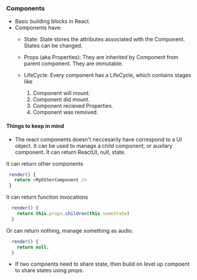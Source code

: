 ### Components

* Basic building blocks in React.
* Components have:
  * State: State stores the attributes associated with the Component. States can be changed.

  * Props (aka Properties): They are inherited by Component from parent component. They are immutable.

  * LifeCycle: Every component has a LifeCycle, which contains stages like
    1. Component will mount.
    2. Component did mount.
    3. Component recieved Properties.
    4. Component was removed.


#### Things to keep in mind

  * The react components doesn't neccesarily have correspond to a UI object. It can be used to manage a child component, or auxilary component. It can return ReactUI, null, state.

It can return other components
  ```javascript
   render() {
     return <MyOtherComponent />
   }
  ```

It can return function invocations
```javascript
  render() {
    return this.props.children(this.someState)
  }
```

Or can return nothing, manage something as audio.

  ```javascript
    render() {
      return null;
    }
  ```

* If two compoents need to share state, then build on level up compoent to share states using props.
